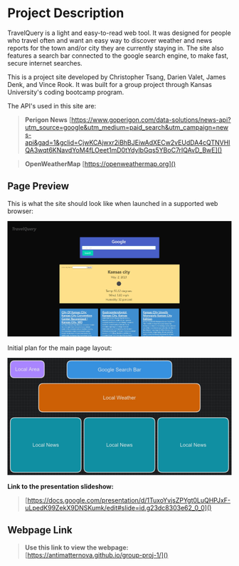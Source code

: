 # Project Description
TravelQuery is a light and easy-to-read web tool. It was designed for people who travel often and want an easy way to discover weather and news reports for the town and/or city they are currently staying in. The site also features a search bar connected to the google search engine, to make fast, secure internet searches. 

This is a project site developed by Christopher Tsang, Darien Valet, James Denk, and Vince Rook. It was built for a group project through Kansas University's coding bootcamp program.

The API's used in this site are:

>**Perigon News** [https://www.goperigon.com/data-solutions/news-api?utm_source=google&utm_medium=paid_search&utm_campaign=news-api&gad=1&gclid=CjwKCAjwxr2iBhBJEiwAdXECw2vEUdDA4cQTNVHIQA3wqt6KNavdYoM4fLOeet1mD0tYdylbGqs5YBoC7rIQAvD_BwE]()

>**OpenWeatherMap** [https://openweathermap.org]()

## Page Preview
This is what the site should look like when launched in a supported web browser:

![A screenshot of the deployed site](./assets/SiteScreenshot.jpg)

Initial plan for the main page layout:

![A screenshot of the deployed site](./assets/Wireframe.jpg)

**Link to the presentation slideshow:**
> [https://docs.google.com/presentation/d/1TuxoYvjsZPYgt0LuQHPJxF-uLpedK99ZekX9DNSKumk/edit#slide=id.g23dc8303e62_0_0]()

## Webpage Link
> **Use this link to view the webpage:** [https://antimatternova.github.io/group-proj-1/]()
